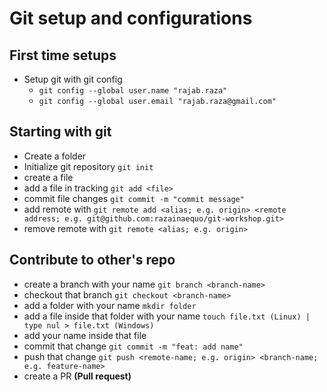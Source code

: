 # Git setup and configurations
## First time setups
- Setup git with git config
    - `git config --global user.name "rajab.raza"`
    - `git config --global user.email "rajab.raza@gmail.com"`

## Starting with git
- Create a folder
- Initialize git repository `git init`
- create a file
- add a file in tracking `git add <file>`
- commit file changes `git commit -m "commit message"`
- add remote with `git remote add <alias; e.g. origin> <remote address; e.g. git@github.com:razainaequo/git-workshop.git>`
- remove remote with `git remote <alias; e.g. origin>` 


## Contribute to other's repo

- create a branch with your name `git branch <branch-name>`
- checkout that branch `git checkout <branch-name>`
- add a folder with your name `mkdir folder`
- add a file inside that folder with your name `touch file.txt (Linux) | type nul > file.txt (Windows)`
- add your name inside that file
- commit that change `git commit -m "feat: add name"`
- push that change `git push <remote-name; e.g. origin> <branch-name; e.g. feature-name>`
- create a PR **(Pull request)**